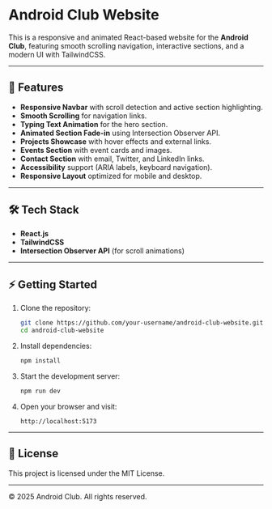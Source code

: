 # Android Club Website

This is a responsive and animated React-based website for the **Android
Club**, featuring smooth scrolling navigation, interactive sections, and
a modern UI with TailwindCSS.

------------------------------------------------------------------------

## 🚀 Features

-   **Responsive Navbar** with scroll detection and active section
    highlighting.
-   **Smooth Scrolling** for navigation links.
-   **Typing Text Animation** for the hero section.
-   **Animated Section Fade-in** using Intersection Observer API.
-   **Projects Showcase** with hover effects and external links.
-   **Events Section** with event cards and images.
-   **Contact Section** with email, Twitter, and LinkedIn links.
-   **Accessibility** support (ARIA labels, keyboard navigation).
-   **Responsive Layout** optimized for mobile and desktop.

------------------------------------------------------------------------

## 🛠️ Tech Stack

-   **React.js**
-   **TailwindCSS**
-   **Intersection Observer API** (for scroll animations)

------------------------------------------------------------------------

## ⚡ Getting Started

1.  Clone the repository:

    ``` bash
    git clone https://github.com/your-username/android-club-website.git
    cd android-club-website
    ```

2.  Install dependencies:

    ``` bash
    npm install
    ```

3.  Start the development server:

    ``` bash
    npm run dev
    ```

4.  Open your browser and visit:

        http://localhost:5173


------------------------------------------------------------------------

## 📜 License

This project is licensed under the MIT License.

------------------------------------------------------------------------

© 2025 Android Club. All rights reserved.
